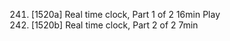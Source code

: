 241. [1520a] Real time clock, Part 1 of 2
     16min
     Play
242. [1520b] Real time clock, Part 2 of 2
     7min
